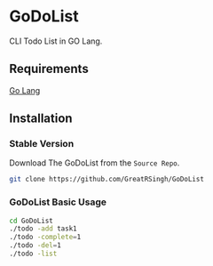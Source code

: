 # GoDoList
CLI Todo List in GO Lang.

## Requirements
[Go Lang](https://go.dev/)

## Installation

### Stable Version

Download The GoDoList from the `Source Repo`.

```bash
git clone https://github.com/GreatRSingh/GoDoList
```

### GoDoList Basic Usage

```bash
cd GoDoList
./todo -add task1
./todo -complete=1
./todo -del=1
./todo -list
```
